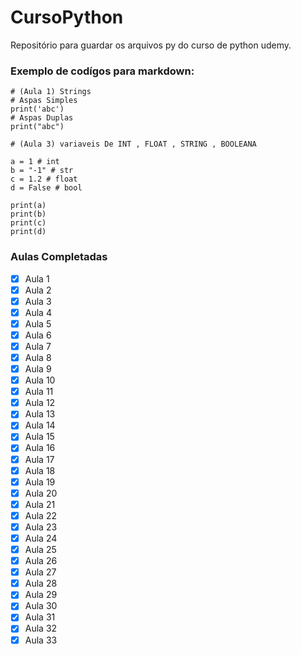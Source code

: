 # CursoPython

Repositório para guardar os arquivos py do curso de python udemy.

### Exemplo de codígos para markdown:
```
# (Aula 1) Strings
# Aspas Simples
print('abc')
# Aspas Duplas
print("abc")
```
```
# (Aula 3) variaveis De INT , FLOAT , STRING , BOOLEANA

a = 1 # int
b = "-1" # str
c = 1.2 # float
d = False # bool

print(a)
print(b)
print(c)
print(d)
```

### Aulas Completadas

- [x] Aula 1
- [x] Aula 2
- [x] Aula 3 
- [x] Aula 4
- [x] Aula 5
- [x] Aula 6
- [x] Aula 7
- [x] Aula 8
- [x] Aula 9
- [x] Aula 10
- [x] Aula 11
- [x] Aula 12
- [x] Aula 13
- [x] Aula 14
- [x] Aula 15
- [x] Aula 16
- [x] Aula 17
- [x] Aula 18
- [x] Aula 19
- [x] Aula 20
- [x] Aula 21
- [x] Aula 22
- [x] Aula 23
- [x] Aula 24
- [x] Aula 25
- [x] Aula 26
- [x] Aula 27
- [x] Aula 28
- [x] Aula 29
- [x] Aula 30
- [x] Aula 31
- [x] Aula 32
- [x] Aula 33
